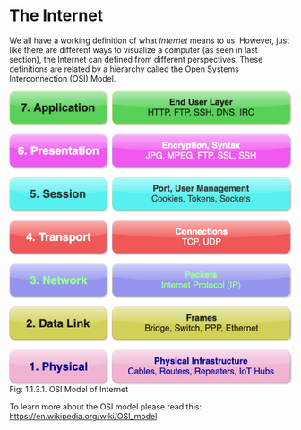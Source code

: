 # The Internet

We all have a working definition of what
<i>Internet</i> means to us. However, just like there are different ways to
visualize a computer (as seen in last section), the Internet can
defined from different perspectives. These definitions are related by a
hierarchy called the Open Systems Interconnection (OSI) Model. 


 <img style="display:block;margin:auto" src='../../imgs/iNet.png'>  
 <figcaption> Fig: 1.1.3.1. OSI Model of Internet</figcaption>        


To learn more about the OSI model please read this:
<https://en.wikipedia.org/wiki/OSI_model>
